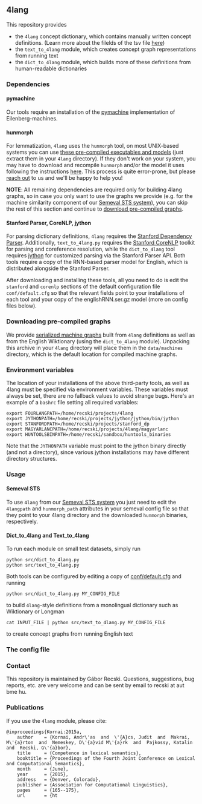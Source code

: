 ## 4lang

This repository provides
- the `4lang` concept dictionary, which contains manually written concept
  definitions. (Learn more about the filelds of the tsv file [here](https://github.com/kornai/4lang/wiki/Fields-in-the-concept-dictionary))
- the `text_to_4lang` module, which creates concept graph representations from running text
- the `dict_to_4lang` module, which builds more of these definitions from human-readable dictionaries


### Dependencies

#### pymachine
Our tools require an installation of the [pymachine](http://github.com/kornai/pymachine) implementation of Eilenberg-machines.

#### hunmorph
For lemmatization, `4lang` uses the `hunmorph` tool, on most UNIX-based systems you can use [these pre-compiled executables and models](http://people.mokk.bme.hu/~recski/4lang/huntools_binaries.tgz) (just extract them in your `4lang` directory). If they don't work on your system, you may have to download and recompile `hunmorph` and/or the model it uses following the instructions [here](http://mokk.bme.hu/en/resources/hunmorph/). This process is quite error-prone, but please [reach out](#contact) to us and we'll be happy to help you!

__NOTE__: All remaining dependencies are required only for building 4lang graphs, so in case you only want to use the graphs we provide (e.g. for the machine similarity component of our [Semeval STS system](https://github.com/juditacs/semeval/)), you can skip the rest of this section and continue to [download pre-compiled graphs](#downloading-pre-compiled-graphs).

#### Stanford Parser, CoreNLP, jython
For parsing dictionary definitions, `4lang` requires the [Stanford Dependency Parser](http://nlp.stanford.edu/software/lex-parser.shtml#Download). Additionally, `text_to_4lang.py` requires the [Stanford CoreNLP](http://nlp.stanford.edu/software/corenlp.shtml#Download) toolkit for parsing and coreference resolution, while the `dict_to_4lang` tool requires [jython](http://www.jython.org/downloads.html) for customized parsing via the Stanford Parser API. Both tools require a copy of the RNN-based parser model for English, which is distributed alongside the Stanford Parser.

After downloading and installing these tools, all you need to do is edit the `stanford` and `corenlp` sections of the default configuration file `conf/default.cfg` so that the relevant fields point to your installations of each tool and your copy of the englishRNN.ser.gz model (more on config files below).

### Downloading pre-compiled graphs
We provide [serialized machine graphs](http://sandbox.hlt.bme.hu/~recski/4lang/machines.tgz) built from `4lang` definitions as well as from the English Wiktionary (using the `dict_to_4lang` module). Unpacking this archive in your `4lang` directory will place them in the `data/machines` directory, which is the default location for compiled machine graphs.

### Environment variables
The location of your installations of the above third-party tools, as well as 4lang must be specified via environment variables. These variables must always be set, there are no fallback values to avoid strange bugs. Here's an example of a `bashrc` file setting all required variables:

```
export FOURLANGPATH=/home/recski/projects/4lang
export JYTHONPATH=/home/recski/projects/jython/jython/bin/jython
export STANFORDPATH=/home/recski/projects/stanford_dp
export MAGYARLANCPATH=/home/recski/projects/4lang/magyarlanc
export HUNTOOLSBINPATH=/home/recski/sandbox/huntools_binaries
```

Note that the `JYTHONPATH` variable must point to the jython binary directly (and not a directory), since various jython installations may have different directory structures.

### Usage

#### Semeval STS
To use `4lang` from our [Semeval STS system](https://github.com/juditacs/semeval/) you just need to edit the `4langpath` and `hunmorph_path` attributes in your semeval config file so that they point to your 4lang directory and the downloaded `hunmorph` binaries, respectively.

#### Dict_to_4lang and Text_to_4lang

To run each module on small test datasets, simply run

```
python src/dict_to_4lang.py
python src/text_to_4lang.py
```

Both tools can be configured by editing a copy of [conf/default.cfg](conf/default.cfg) and running

```
python src/dict_to_4lang.py MY_CONFIG_FILE
```
to build `4lang`-style definitions from a monolingual dictionary such as Wiktionary or Longman

```
cat INPUT_FILE | python src/text_to_4lang.py MY_CONFIG_FILE
```
to create concept graphs from running English text


### The config file

### Contact
This repository is maintained by Gábor Recski. Questions, suggestions, bug reports, etc. are very welcome and can be sent by email to recski at aut bme hu.

### Publications
If you use the `4lang` module, please cite:

```
@inproceedings{Kornai:2015a,
    author    = {Kornai, Andr\'as  and  \'{A}cs, Judit  and  Makrai, M\'{a}rton  and  Nemeskey, D\'{a}vid M\'{a}rk  and  Pajkossy, Katalin  and  Recski, G\'{a}bor},
    title     = {Competence in lexical semantics},
    booktitle = {Proceedings of the Fourth Joint Conference on Lexical and Computational Semantics},
    month     = {June},
    year      = {2015},
    address   = {Denver, Colorado},
    publisher = {Association for Computational Linguistics},
    pages     = {165--175},
    url       = {ht
```
